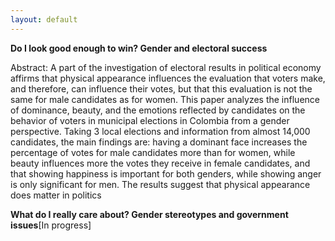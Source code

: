 ```yaml
---
layout: default
---
```


**Do I look good enough to win? Gender and electoral success**

Abstract: A part of the investigation of electoral results in political economy affirms that physical appearance influences the evaluation that voters make, and therefore, can influence their votes, but that this evaluation is not the same for male candidates as for women. This paper analyzes the influence of dominance, beauty, and the emotions reflected by candidates on the behavior of voters in municipal elections in Colombia from a gender perspective. Taking 3 local elections and information from almost 14,000 candidates, the main findings are: having a dominant face increases the percentage of votes for male candidates more than for women, while beauty influences more the votes they receive in female candidates, and that showing happiness is important for both genders, while showing anger is only significant for men. The results suggest that physical appearance does matter in politics


**What do I really care about? Gender stereotypes and government issues**[In progress]

